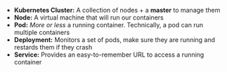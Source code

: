 - **Kubernetes Cluster:** A collection of nodes + a **master** to manage them
- **Node:** A virtual machine that will run our containers
- **Pod:** *More or less* a running container. Technically, a pod can run multiple containers
- **Deployment:** Monitors a set of pods, make sure they are running and restards them if they crash
- **Service:** Provides an easy-to-remember URL to access a running container